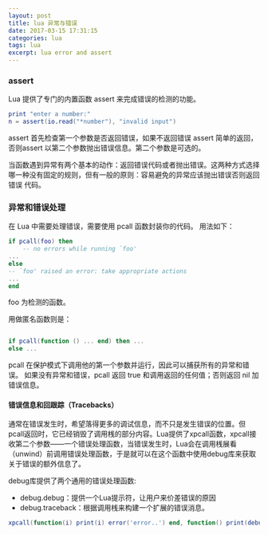 ```yaml
---
layout: post
title: lua 异常与错误
date: 2017-03-15 17:31:15
categories: lua 
tags: lua  
excerpt: lua error and assert
---
```


### assert 

Lua 提供了专门的内置函数 assert 来完成错误的检测的功能。

```lua
print "enter a number:"
n = assert(io.read("*number"), "invalid input")
```

assert 首先检查第一个参数是否返回错误，如果不返回错误 assert 简单的返回，否则assert 以第二个参数抛出错误信息。第二个参数是可选的。

当函数遇到异常有两个基本的动作：返回错误代码或者抛出错误。这两种方式选择
哪一种没有固定的规则，但有一般的原则：容易避免的异常应该抛出错误否则返回错误
代码。

### 异常和错误处理

在 Lua 中需要处理错误，需要使用 pcall 函数封装你的代码。
用法如下：

```lua
if pcall(foo) then
	-- no errors while running `foo'
...
else
-- `foo' raised an error: take appropriate actions
...
end

```
foo 为检测的函数。

用做匿名函数则是：

```lua

if pcall(function () ... end) then ...
else ...

```
pcall 在保护模式下调用他的第一个参数并运行，因此可以捕获所有的异常和错误。
如果没有异常和错误，pcall 返回 true 和调用返回的任何值；否则返回 nil 加错误信息。

#### 错误信息和回跟踪（Tracebacks）

通常在错误发生时，希望落得更多的调试信息，而不只是发生错误的位置。但pcall返回时，它已经销毁了调用桟的部分内容。Lua提供了xpcall函数，xpcall接收第二个参数——一个错误处理函数，当错误发生时，Lua会在调用桟展看（unwind）前调用错误处理函数，于是就可以在这个函数中使用debug库来获取关于错误的额外信息了。

debug库提供了两个通用的错误处理函数:
- debug.debug：提供一个Lua提示符，让用户来价差错误的原因
- debug.traceback：根据调用桟来构建一个扩展的错误消息。

```lua
xpcall(function(i) print(i) error('error..') end, function() print(debug.traceback()) end, 33)
```




